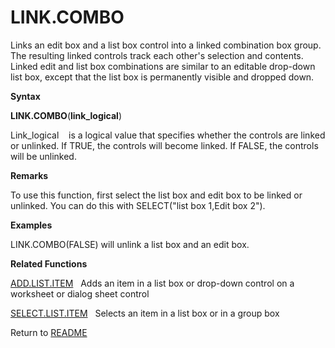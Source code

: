 # LINK.COMBO

Links an edit box and a list box control into a linked combination box
group. The resulting linked controls track each other's selection and
contents. Linked edit and list box combinations are similar to an
editable drop-down list box, except that the list box is permanently
visible and dropped down.

**Syntax**

**LINK.COMBO**(**link\_logical**)

Link\_logical&nbsp;&nbsp;&nbsp;&nbsp;is a logical value that specifies
whether the controls are linked or unlinked. If TRUE, the controls will
become linked. If FALSE, the controls will be unlinked.

**Remarks**

To use this function, first select the list box and edit box to be
linked or unlinked. You can do this with SELECT("list box 1,Edit box
2").

**Examples**

LINK.COMBO(FALSE) will unlink a list box and an edit box.

**Related Functions**

[ADD.LIST.ITEM](ADD.LIST.ITEM.md)&nbsp;&nbsp;&nbsp;Adds an item in a list box or drop-down
control on a worksheet or dialog sheet control

[SELECT.LIST.ITEM](SELECT.LIST.ITEM.md)&nbsp;&nbsp;&nbsp;Selects an item in a list box or in a
group box



Return to [README](README.md)

